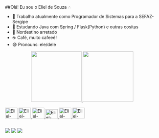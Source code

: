 ##Olá! Eu sou o Eliel de Souza ∴

- 🔭 Trabalho atualmente como Programador de Sistemas para a SEFAZ-Sergipe
- 🌱 Estudando Java com Spring / Flask(Python) e outras cositas 
- 🌽 Nordestino arretado
- ☕ Café, muito cafeeé!
- 😄 Pronouns: ele/dele


<div align="center">
  <a href="https://github.com/elieelsouza">
  <img height="165em" src="https://github-readme-stats.vercel.app/api?username=elieelsouza&show_icons=true&theme=dark&include_all_commits=true&count_private=true"/>
  <img height="165em" src="https://github-readme-stats.vercel.app/api/top-langs/?username=elieelsouza&layout=compact&langs_count=7&theme=dark"/>
</div>
<div style="display: inline_block"><br>
  <img algin="center" alt="Eliel-java" height="35" width="40" src="https://cdn.jsdelivr.net/gh/devicons/devicon/icons/java/java-original.svg" />
  <img algin="center" alt="Eliel-spring" height="35" width="40" src="https://cdn.jsdelivr.net/gh/devicons/devicon/icons/spring/spring-original-wordmark.svg" />
  <img algin="center" alt="Eliel-oracle" height="35" width="40" src="https://cdn.jsdelivr.net/gh/devicons/devicon/icons/oracle/oracle-original.svg" />
  <img algin="center" alt="Eliel-python" height="30" width="40" src="https://cdn.jsdelivr.net/gh/devicons/devicon/icons/python/python-original.svg" />
  <img algin="center" alt="Eliel-flask" height="35" width="40" src="https://cdn.jsdelivr.net/gh/devicons/devicon/icons/flask/flask-original-wordmark.svg" /> 
  <img algin="center" alt="Eliel-react" height="35" width="40" src="https://cdn.jsdelivr.net/gh/devicons/devicon/icons/react/react-original.svg" />  
</div>

  ##

<div>
  <a href="https://instagram.com/elieelsouza" target="_blank"><img src="https://img.shields.io/badge/-Instagram-%23E4405F?style=for-the-badge&logo=instagram&logoColor=white" target="_blank"></a>
  <a href = "mailto:eliel.santos.acad@gmail.com"><img src="https://img.shields.io/badge/-Gmail-%23333?style=for-the-badge&logo=gmail&logoColor=white" target="_blank"></a>
  <a href="https://www.linkedin.com/in/eliel-de-souza-santos-684b87182/" target="_blank"><img src="https://img.shields.io/badge/-LinkedIn-%230077B5?style=for-the-badge&logo=linkedin&logoColor=white" target="_blank"></a> 
</div>
